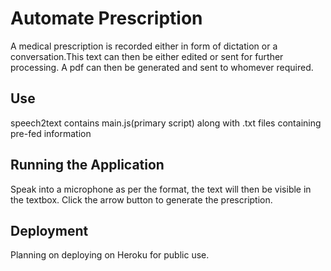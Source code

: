 # Automate Prescription

A medical prescription is recorded either in form of dictation or a conversation.This text can then be either edited or sent for further processing.
A pdf can then be generated and sent to whomever required.

## Use

speech2text contains main.js(primary script) along with .txt files containing pre-fed information

## Running the Application

Speak into a microphone as per the format, the text will then be visible in the textbox. Click the arrow button to generate the prescription.

## Deployment

Planning on deploying on Heroku for public use.


